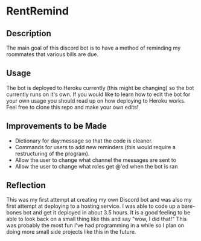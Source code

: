 
# RentRemind

## Description
The main goal of this discord bot is to have a method of reminding my roommates that various bills are due.

## Usage
The bot is deployed to Heroku currently (this might be changing) so the bot currently runs on it's own. If you would like to learn how to edit the bot for your own usage you should read up on how deploying to Heroku works. Feel free to clone this repo and make your own edits!

## Improvements to be Made
* Dictionary for day:message so that the code is cleaner. 
* Commands for users to add new reminders (this would require a restructuring of the program).
* Allow the user to change what channel the messages are sent to
* Allow the user to change what roles get @'ed when the bot is ran

## Reflection
This was my first attempt at creating my own Discord bot and was also my first attempt at deploying to a hosting service. I was able to code up a bare-bones bot and get it deployed in about 3.5 hours. It is a good feeling to be able to look back on a small thing like this and say "wow, I did that!" This was probably the most fun I've had programming in a while so I plan on doing more small side projects like this in the future.
